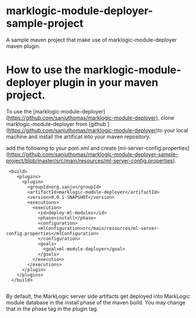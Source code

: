 # marklogic-module-deployer-sample-project
A sample maven project that make use of marklogic-module-deployer maven plugin.

# How to use the marklogic-module-deployer plugin in your maven project.
To use the [marklogic-module-deployer] (https://github.com/sanjuthomas/marklogic-module-deployer), clone marklogic-module-deployer from [github ] (https://github.com/sanjuthomas/marklogic-module-deployer)to your local machine and install the artificat into your maven repository.

add the following to your pom.xml and create [ml-server-config.properties] (https://github.com/sanjuthomas/marklogic-module-deployer-sample-project/blob/master/src/main/resources/ml-server-config.properties). 

````
 <build>
    <plugins>
      <plugin>
      	<groupId>org.sanju</groupId>
        <artifactId>marklogic-module-deployer</artifactId>
        <version>0.0.1-SNAPSHOT</version>
        <executions>
          <execution>
            <id>deploy-ml-modules</id>
            <phase>install</phase>
            <configuration>
            <mlConfiguration>src/main/resources/ml-server-config.properties</mlConfiguration>
            </configuration>
            <goals>
              <goal>ml-module-deployer</goal>
            </goals>
          </execution>
        </executions>
      </plugin>
    </plugins>
  </build>
  
````

By default, the MarkLogic server side artifacts get deployed into MarkLogic module database in the install phase of the maven build. You may change that in the phase tag in the plugin tag.